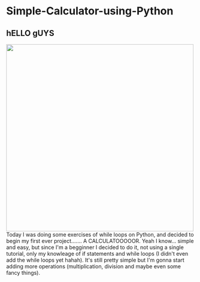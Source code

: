 # Simple-Calculator-using-Python

## hELLO gUYS

<img src="https://i.pinimg.com/736x/ff/8a/50/ff8a500045d4aa2774c1e03a86a1be2c.jpg" width="500" align="left">


<p>Today I was doing some exercises of while loops on Python, and decided to begin my first ever project....... A CALCULATOOOOOR.
Yeah I know... simple and easy, but since I'm a begginner I decided to do it, not using a single tutorial, only my knowleage of if statements and while loops (I didn't even add the while loops yet hahah). It's still pretty simple but I'm gonna start adding more operations (multiplication, division and maybe even some fancy things).</p>
